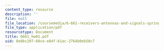 ```yaml
---
content_type: resource
description: ''
file: null
file_location: /coursemedia/6-661-receivers-antennas-and-signals-spring-2003/8e8bc20760cee84fb1ac2764b0eb50c7_6661_hw01.pdf
file_type: application/pdf
resourcetype: Document
title: 6661_hw01.pdf
uid: 8e8bc207-60ce-e84f-b1ac-2764b0eb50c7
---
```

